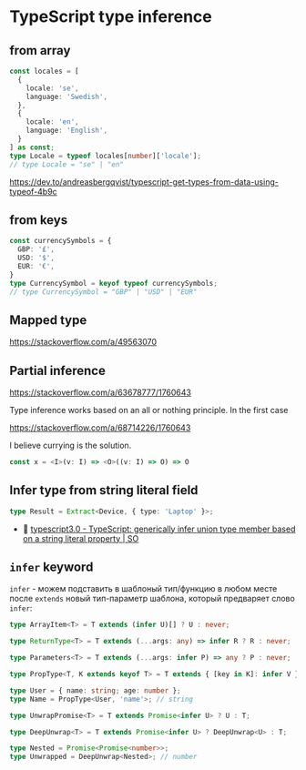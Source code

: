 # TypeScript type inference

## from array

```ts
const locales = [
  {
    locale: 'se',
    language: 'Swedish',
  },
  {
    locale: 'en',
    language: 'English',
  }
] as const;
type Locale = typeof locales[number]['locale'];
// type Locale = "se" | "en"
```

https://dev.to/andreasbergqvist/typescript-get-types-from-data-using-typeof-4b9c

## from keys

```ts
const currencySymbols = {
  GBP: '£',
  USD: '$',
  EUR: '€',
}
type CurrencySymbol = keyof typeof currencySymbols;
// type CurrencySymbol = "GBP" | "USD" | "EUR"
```

## Mapped type

https://stackoverflow.com/a/49563070

## Partial inference

https://stackoverflow.com/a/63678777/1760643

Type inference works based on an all or nothing principle. In the first case

https://stackoverflow.com/a/68714226/1760643

I believe currying is the solution.

```ts
const x = <I>(v: I) => <O>((v: I) => O) => O
```

## Infer type from string literal field

```ts
type Result = Extract<Device, { type: 'Laptop' }>;
```

- :speech_balloon: [typescript3.0 - TypeScript: generically infer union type member based on a string literal property | SO](https://stackoverflow.com/questions/54599951/typescript-generically-infer-union-type-member-based-on-a-string-literal-proper/73932296#73932296)

## `infer` keyword

`infer` - можем подставить в шаблоный тип/функцию в любом месте после `extends` новый тип-параметр шаблона, который предваряет слово `infer`:

```ts
type ArrayItem<T> = T extends (infer U)[] ? U : never;

type ReturnType<T> = T extends (...args: any) => infer R ? R : never;

type Parameters<T> = T extends (...args: infer P) => any ? P : never;

type PropType<T, K extends keyof T> = T extends { [key in K]: infer V } ? V : never;

type User = { name: string; age: number };
type Name = PropType<User, 'name'>; // string

type UnwrapPromise<T> = T extends Promise<infer U> ? U : T;

type DeepUnwrap<T> = T extends Promise<infer U> ? DeepUnwrap<U> : T;

type Nested = Promise<Promise<number>>;
type Unwrapped = DeepUnwrap<Nested>; // number
```